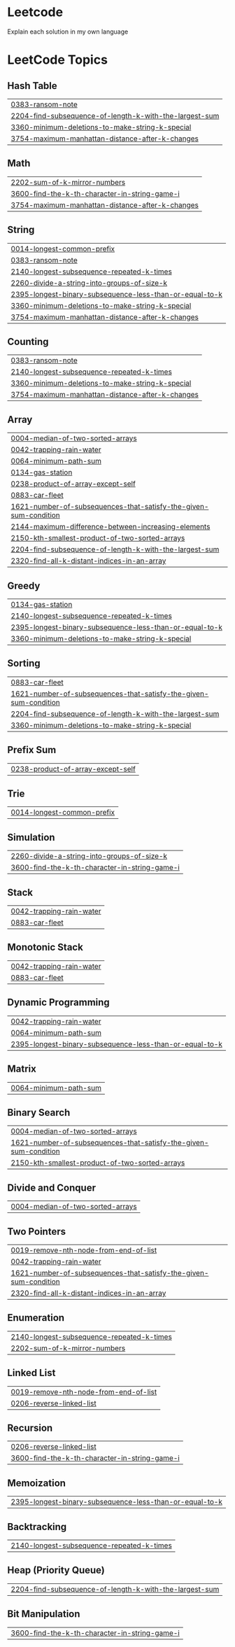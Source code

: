 # Leetcode
Explain each solution in my own language

<!---LeetCode Topics Start-->
# LeetCode Topics
## Hash Table
|  |
| ------- |
| [0383-ransom-note](https://github.com/himanishprakash/Leetcode/tree/master/0383-ransom-note) |
| [2204-find-subsequence-of-length-k-with-the-largest-sum](https://github.com/himanishprakash/Leetcode/tree/master/2204-find-subsequence-of-length-k-with-the-largest-sum) |
| [3360-minimum-deletions-to-make-string-k-special](https://github.com/himanishprakash/Leetcode/tree/master/3360-minimum-deletions-to-make-string-k-special) |
| [3754-maximum-manhattan-distance-after-k-changes](https://github.com/himanishprakash/Leetcode/tree/master/3754-maximum-manhattan-distance-after-k-changes) |
## Math
|  |
| ------- |
| [2202-sum-of-k-mirror-numbers](https://github.com/himanishprakash/Leetcode/tree/master/2202-sum-of-k-mirror-numbers) |
| [3600-find-the-k-th-character-in-string-game-i](https://github.com/himanishprakash/Leetcode/tree/master/3600-find-the-k-th-character-in-string-game-i) |
| [3754-maximum-manhattan-distance-after-k-changes](https://github.com/himanishprakash/Leetcode/tree/master/3754-maximum-manhattan-distance-after-k-changes) |
## String
|  |
| ------- |
| [0014-longest-common-prefix](https://github.com/himanishprakash/Leetcode/tree/master/0014-longest-common-prefix) |
| [0383-ransom-note](https://github.com/himanishprakash/Leetcode/tree/master/0383-ransom-note) |
| [2140-longest-subsequence-repeated-k-times](https://github.com/himanishprakash/Leetcode/tree/master/2140-longest-subsequence-repeated-k-times) |
| [2260-divide-a-string-into-groups-of-size-k](https://github.com/himanishprakash/Leetcode/tree/master/2260-divide-a-string-into-groups-of-size-k) |
| [2395-longest-binary-subsequence-less-than-or-equal-to-k](https://github.com/himanishprakash/Leetcode/tree/master/2395-longest-binary-subsequence-less-than-or-equal-to-k) |
| [3360-minimum-deletions-to-make-string-k-special](https://github.com/himanishprakash/Leetcode/tree/master/3360-minimum-deletions-to-make-string-k-special) |
| [3754-maximum-manhattan-distance-after-k-changes](https://github.com/himanishprakash/Leetcode/tree/master/3754-maximum-manhattan-distance-after-k-changes) |
## Counting
|  |
| ------- |
| [0383-ransom-note](https://github.com/himanishprakash/Leetcode/tree/master/0383-ransom-note) |
| [2140-longest-subsequence-repeated-k-times](https://github.com/himanishprakash/Leetcode/tree/master/2140-longest-subsequence-repeated-k-times) |
| [3360-minimum-deletions-to-make-string-k-special](https://github.com/himanishprakash/Leetcode/tree/master/3360-minimum-deletions-to-make-string-k-special) |
| [3754-maximum-manhattan-distance-after-k-changes](https://github.com/himanishprakash/Leetcode/tree/master/3754-maximum-manhattan-distance-after-k-changes) |
## Array
|  |
| ------- |
| [0004-median-of-two-sorted-arrays](https://github.com/himanishprakash/Leetcode/tree/master/0004-median-of-two-sorted-arrays) |
| [0042-trapping-rain-water](https://github.com/himanishprakash/Leetcode/tree/master/0042-trapping-rain-water) |
| [0064-minimum-path-sum](https://github.com/himanishprakash/Leetcode/tree/master/0064-minimum-path-sum) |
| [0134-gas-station](https://github.com/himanishprakash/Leetcode/tree/master/0134-gas-station) |
| [0238-product-of-array-except-self](https://github.com/himanishprakash/Leetcode/tree/master/0238-product-of-array-except-self) |
| [0883-car-fleet](https://github.com/himanishprakash/Leetcode/tree/master/0883-car-fleet) |
| [1621-number-of-subsequences-that-satisfy-the-given-sum-condition](https://github.com/himanishprakash/Leetcode/tree/master/1621-number-of-subsequences-that-satisfy-the-given-sum-condition) |
| [2144-maximum-difference-between-increasing-elements](https://github.com/himanishprakash/Leetcode/tree/master/2144-maximum-difference-between-increasing-elements) |
| [2150-kth-smallest-product-of-two-sorted-arrays](https://github.com/himanishprakash/Leetcode/tree/master/2150-kth-smallest-product-of-two-sorted-arrays) |
| [2204-find-subsequence-of-length-k-with-the-largest-sum](https://github.com/himanishprakash/Leetcode/tree/master/2204-find-subsequence-of-length-k-with-the-largest-sum) |
| [2320-find-all-k-distant-indices-in-an-array](https://github.com/himanishprakash/Leetcode/tree/master/2320-find-all-k-distant-indices-in-an-array) |
## Greedy
|  |
| ------- |
| [0134-gas-station](https://github.com/himanishprakash/Leetcode/tree/master/0134-gas-station) |
| [2140-longest-subsequence-repeated-k-times](https://github.com/himanishprakash/Leetcode/tree/master/2140-longest-subsequence-repeated-k-times) |
| [2395-longest-binary-subsequence-less-than-or-equal-to-k](https://github.com/himanishprakash/Leetcode/tree/master/2395-longest-binary-subsequence-less-than-or-equal-to-k) |
| [3360-minimum-deletions-to-make-string-k-special](https://github.com/himanishprakash/Leetcode/tree/master/3360-minimum-deletions-to-make-string-k-special) |
## Sorting
|  |
| ------- |
| [0883-car-fleet](https://github.com/himanishprakash/Leetcode/tree/master/0883-car-fleet) |
| [1621-number-of-subsequences-that-satisfy-the-given-sum-condition](https://github.com/himanishprakash/Leetcode/tree/master/1621-number-of-subsequences-that-satisfy-the-given-sum-condition) |
| [2204-find-subsequence-of-length-k-with-the-largest-sum](https://github.com/himanishprakash/Leetcode/tree/master/2204-find-subsequence-of-length-k-with-the-largest-sum) |
| [3360-minimum-deletions-to-make-string-k-special](https://github.com/himanishprakash/Leetcode/tree/master/3360-minimum-deletions-to-make-string-k-special) |
## Prefix Sum
|  |
| ------- |
| [0238-product-of-array-except-self](https://github.com/himanishprakash/Leetcode/tree/master/0238-product-of-array-except-self) |
## Trie
|  |
| ------- |
| [0014-longest-common-prefix](https://github.com/himanishprakash/Leetcode/tree/master/0014-longest-common-prefix) |
## Simulation
|  |
| ------- |
| [2260-divide-a-string-into-groups-of-size-k](https://github.com/himanishprakash/Leetcode/tree/master/2260-divide-a-string-into-groups-of-size-k) |
| [3600-find-the-k-th-character-in-string-game-i](https://github.com/himanishprakash/Leetcode/tree/master/3600-find-the-k-th-character-in-string-game-i) |
## Stack
|  |
| ------- |
| [0042-trapping-rain-water](https://github.com/himanishprakash/Leetcode/tree/master/0042-trapping-rain-water) |
| [0883-car-fleet](https://github.com/himanishprakash/Leetcode/tree/master/0883-car-fleet) |
## Monotonic Stack
|  |
| ------- |
| [0042-trapping-rain-water](https://github.com/himanishprakash/Leetcode/tree/master/0042-trapping-rain-water) |
| [0883-car-fleet](https://github.com/himanishprakash/Leetcode/tree/master/0883-car-fleet) |
## Dynamic Programming
|  |
| ------- |
| [0042-trapping-rain-water](https://github.com/himanishprakash/Leetcode/tree/master/0042-trapping-rain-water) |
| [0064-minimum-path-sum](https://github.com/himanishprakash/Leetcode/tree/master/0064-minimum-path-sum) |
| [2395-longest-binary-subsequence-less-than-or-equal-to-k](https://github.com/himanishprakash/Leetcode/tree/master/2395-longest-binary-subsequence-less-than-or-equal-to-k) |
## Matrix
|  |
| ------- |
| [0064-minimum-path-sum](https://github.com/himanishprakash/Leetcode/tree/master/0064-minimum-path-sum) |
## Binary Search
|  |
| ------- |
| [0004-median-of-two-sorted-arrays](https://github.com/himanishprakash/Leetcode/tree/master/0004-median-of-two-sorted-arrays) |
| [1621-number-of-subsequences-that-satisfy-the-given-sum-condition](https://github.com/himanishprakash/Leetcode/tree/master/1621-number-of-subsequences-that-satisfy-the-given-sum-condition) |
| [2150-kth-smallest-product-of-two-sorted-arrays](https://github.com/himanishprakash/Leetcode/tree/master/2150-kth-smallest-product-of-two-sorted-arrays) |
## Divide and Conquer
|  |
| ------- |
| [0004-median-of-two-sorted-arrays](https://github.com/himanishprakash/Leetcode/tree/master/0004-median-of-two-sorted-arrays) |
## Two Pointers
|  |
| ------- |
| [0019-remove-nth-node-from-end-of-list](https://github.com/himanishprakash/Leetcode/tree/master/0019-remove-nth-node-from-end-of-list) |
| [0042-trapping-rain-water](https://github.com/himanishprakash/Leetcode/tree/master/0042-trapping-rain-water) |
| [1621-number-of-subsequences-that-satisfy-the-given-sum-condition](https://github.com/himanishprakash/Leetcode/tree/master/1621-number-of-subsequences-that-satisfy-the-given-sum-condition) |
| [2320-find-all-k-distant-indices-in-an-array](https://github.com/himanishprakash/Leetcode/tree/master/2320-find-all-k-distant-indices-in-an-array) |
## Enumeration
|  |
| ------- |
| [2140-longest-subsequence-repeated-k-times](https://github.com/himanishprakash/Leetcode/tree/master/2140-longest-subsequence-repeated-k-times) |
| [2202-sum-of-k-mirror-numbers](https://github.com/himanishprakash/Leetcode/tree/master/2202-sum-of-k-mirror-numbers) |
## Linked List
|  |
| ------- |
| [0019-remove-nth-node-from-end-of-list](https://github.com/himanishprakash/Leetcode/tree/master/0019-remove-nth-node-from-end-of-list) |
| [0206-reverse-linked-list](https://github.com/himanishprakash/Leetcode/tree/master/0206-reverse-linked-list) |
## Recursion
|  |
| ------- |
| [0206-reverse-linked-list](https://github.com/himanishprakash/Leetcode/tree/master/0206-reverse-linked-list) |
| [3600-find-the-k-th-character-in-string-game-i](https://github.com/himanishprakash/Leetcode/tree/master/3600-find-the-k-th-character-in-string-game-i) |
## Memoization
|  |
| ------- |
| [2395-longest-binary-subsequence-less-than-or-equal-to-k](https://github.com/himanishprakash/Leetcode/tree/master/2395-longest-binary-subsequence-less-than-or-equal-to-k) |
## Backtracking
|  |
| ------- |
| [2140-longest-subsequence-repeated-k-times](https://github.com/himanishprakash/Leetcode/tree/master/2140-longest-subsequence-repeated-k-times) |
## Heap (Priority Queue)
|  |
| ------- |
| [2204-find-subsequence-of-length-k-with-the-largest-sum](https://github.com/himanishprakash/Leetcode/tree/master/2204-find-subsequence-of-length-k-with-the-largest-sum) |
## Bit Manipulation
|  |
| ------- |
| [3600-find-the-k-th-character-in-string-game-i](https://github.com/himanishprakash/Leetcode/tree/master/3600-find-the-k-th-character-in-string-game-i) |
<!---LeetCode Topics End-->